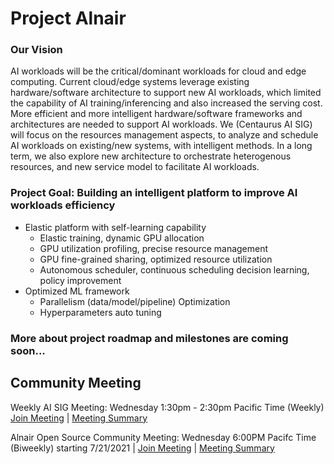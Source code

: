 # Project Alnair

### Our Vision
  
AI workloads will be the critical/dominant workloads for cloud and edge computing. Current cloud/edge systems leverage existing hardware/software architecture to support new AI workloads, which limited the capability of AI training/inferencing and also increased the serving cost. More efficient and more intelligent hardware/software frameworks and architectures are needed to support AI workloads. We (Centaurus AI SIG) will focus on the resources management aspects, to analyze and schedule AI workloads on existing/new systems, with intelligent methods. In a long term, we also explore new architecture to orchestrate heterogenous resources, and new service model to facilitate AI workloads.

### Project Goal: Building an intelligent platform to improve AI workloads efficiency

- Elastic platform with self-learning capability
  - Elastic training, dynamic GPU allocation  
  - GPU utilization profiling, precise resource management
  - GPU fine-grained sharing, optimized resource utilization
  - Autonomous scheduler, continuous scheduling decision learning, policy improvement  
- Optimized ML framework
  - Parallelism (data/model/pipeline) Optimization
  - Hyperparameters auto tuning

### More about project roadmap and milestones are coming soon...

## Community Meeting 
 Weekly AI SIG Meeting: Wednesday 1:30pm - 2:30pm Pacific Time (Weekly) [Join Meeting](https://futurewei.zoom.us/j/95486163822?from=addon) | [Meeting Summary](https://docs.google.com/document/d/1O8_IbcphzJxrtj9p7tQDwpNe6BP6Es00tF77dxyLR30/edit?usp=sharing) 
 
 Alnair Open Source Community Meeting: Wednesday 6:00PM Pacifc Time (Biweekly) starting 7/21/2021 | [Join Meeting](https://futurewei.zoom.us/j/97139649090?from=addon) | [Meeting Summary](https://docs.google.com/document/d/11XkRn05E_--1x41-cvBmVLIV9VWWjGsrv03SfGFxFm4/edit?usp=sharing) 
